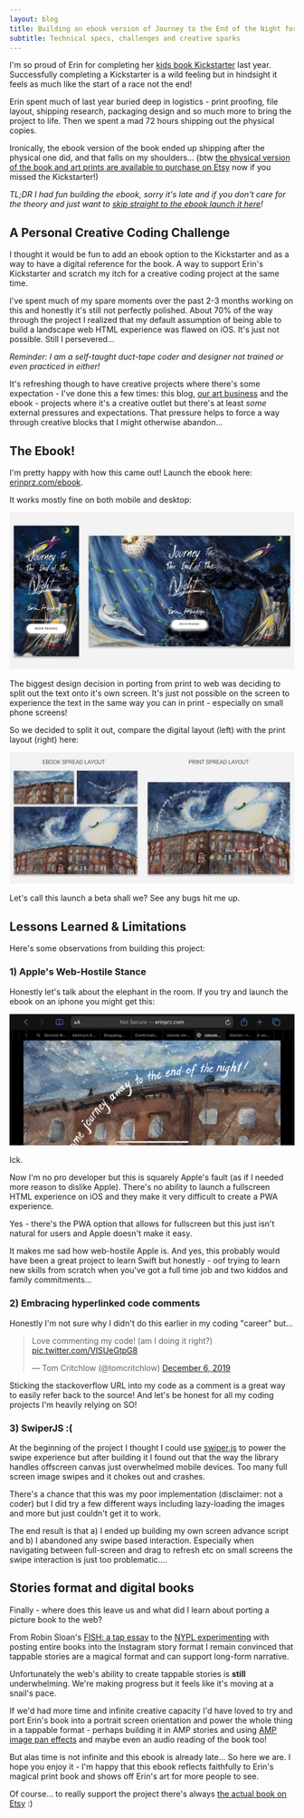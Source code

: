 ```yaml
---
layout: blog
title: Building an ebook version of Journey to the End of the Night for Erin
subtitle: Technical specs, challenges and creative sparks
---
```


I'm so proud of Erin for completing her [kids book Kickstarter](https://www.kickstarter.com/projects/erinprz/journey-to-the-end-of-the-night-a-childrens-book) last year. Successfully completing a Kickstarter is a wild feeling but in hindsight it feels as much like the start of a race not the end!

Erin spent much of last year buried deep in logistics - print proofing, file layout, shipping research, packaging design and so much more to bring the project to life. Then we spent a mad 72 hours shipping out the physical copies.

Ironically, the ebook version of the book ended up shipping after the physical one did, and that falls on my shoulders... (btw [the physical version of the book and art prints are available to purchase on Etsy](https://www.etsy.com/shop/ErinprzArt) now if you missed the Kickstarter!)

*TL;DR I had fun building the ebook, sorry it's late and if you don't care for the theory and just want to [skip straight to the ebook launch it here](http://erinprz.com/ebook/)!*

## A Personal Creative Coding Challenge

I thought it would be fun to add an ebook option to the Kickstarter and as a way to have a digital reference for the book. A way to support Erin's Kickstarter and scratch my itch for a creative coding project at the same time.

I've spent much of my spare moments over the past 2-3 months working on this and honestly it's still not perfectly polished. About 70% of the way through the project I realized that my default assumption of being able to build a landscape web HTML experience was flawed on iOS. It's just not possible. Still I persevered...

*Reminder: I am a self-taught duct-tape coder and designer not trained or even practiced in either!*

It's refreshing though to have creative projects where there's some expectation - I've done this a few times: this blog, [our art business](https://www.fiercelycurious.com/) and the ebook - projects where it's a creative outlet but there's at least *some* external pressures and expectations. That pressure helps to force a way through creative blocks that I might otherwise abandon...

## The Ebook!

I'm pretty happy with how this came out! Launch the ebook here: [erinprz.com/ebook](http://erinprz.com/ebook/).

It works mostly fine on both mobile and desktop:

![](/images/ebook-screenshots.png)

The biggest design decision in porting from print to web was deciding to split out the text onto it's own screen. It's just not possible on the screen to experience the text in the same way you can in print - especially on small phone screens!

So we decided to split it out, compare the digital layout (left) with the print layout (right) here:

![](/images/ebook-spreads.png)

Let's call this launch a beta shall we? See any bugs hit me up.

## Lessons Learned & Limitations

Here's some observations from building this project:

### 1) Apple's Web-Hostile Stance

Honestly let's talk about the elephant in the room. If you try and launch the ebook on an iphone you might get this:

![](/images/ebook-ios.png)

Ick.

Now I'm no pro developer but this is squarely Apple's fault (as if I needed more reason to dislike Apple). There's no ability to launch a fullscreen HTML experience on iOS and they make it very difficult to create a PWA experience.

Yes - there's the PWA option that allows for fullscreen but this just isn't natural for users and Apple doesn't make it easy.

It makes me sad how web-hostile Apple is. And yes, this probably would have been a great project to learn Swift but honestly - oof trying to learn new skills from scratch when you've got a full time job and two kiddos and family commitments...

### 2) Embracing hyperlinked code comments

Honestly I'm not sure why I didn't do this earlier in my coding "career" but...

<blockquote class="twitter-tweet"><p lang="en" dir="ltr">Love commenting my code! (am I doing it right?) <a href="https://t.co/VISUeGtpG8">pic.twitter.com/VISUeGtpG8</a></p>&mdash; Tom Critchlow (@tomcritchlow) <a href="https://twitter.com/tomcritchlow/status/1202771799462875136?ref_src=twsrc%5Etfw">December 6, 2019</a></blockquote> <script async src="https://platform.twitter.com/widgets.js" charset="utf-8"></script>

Sticking the stackoverflow URL into my code as a comment is a great way to easily refer back to the source! And let's be honest for all my coding projects I'm heavily relying on SO!

### 3) SwiperJS :(

At the beginning of the project I thought I could use [swiper.js](https://swiperjs.com/) to power the swipe experience but after building it I found out that the way the library handles offscreen canvas just overwhelmed mobile devices. Too many full screen image swipes and it chokes out and crashes.

There's a chance that this was my poor implementation (disclaimer: not a coder) but I did try a few different ways including lazy-loading the images and more but just couldn't get it to work.

The end result is that a) I ended up building my own screen advance script and b) I abandoned any swipe based interaction. Especially when navigating between full-screen and drag to refresh etc on small screens the swipe interaction is just too problematic....


## Stories format and digital books

Finally - where does this leave us and what did I learn about porting a picture book to the web?

From Robin Sloan's [FISH: a tap essay](https://www.robinsloan.com/fish/) to the [NYPL experimenting](https://www.nypl.org/blog/2018/08/22/instanovels) with posting entire books into the Instagram story format I remain convinced that tappable stories are a magical format and can support long-form narrative.

Unfortunately the web's ability to create tappable stories is **still** underwhelming. We're making progress but it feels like it's moving at a snail's pace.

If we'd had more time and infinite creative capacity I'd have loved to try and port Erin's book into a portrait screen orientation and power the whole thing in a tappable format - perhaps building it in AMP stories and using [AMP image pan effects](https://amp.dev/documentation/examples/visual-effects/ken_burns/preview/?format=websites) and maybe even an audio reading of the book too!

But alas time is not infinite and this ebook is already late... So here we are. I hope you enjoy it - I'm happy that this ebook reflects faithfully to Erin's magical print book and shows off Erin's art for more people to see.

Of course... to really support the project there's always [the actual book on Etsy](https://www.etsy.com/listing/737130607/journey-to-the-end-of-the-night?ref=shop_home_active_1) :) 